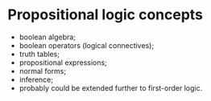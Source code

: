 # Propositional logic concepts

- boolean algebra;
- boolean operators (logical connectives);
- truth tables;
- propositional expressions;
- normal forms;
- inference;
- probably could be extended further to first-order logic.

